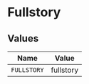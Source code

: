 # Fullstory


## Values

| Name        | Value       |
| ----------- | ----------- |
| `FULLSTORY` | fullstory   |
